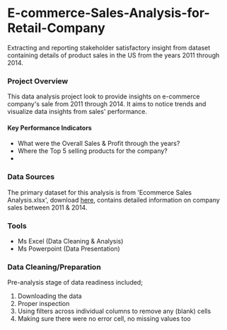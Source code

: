 # E-commerce-Sales-Analysis-for-Retail-Company
Extracting and reporting stakeholder satisfactory insight from dataset containing details of product sales in the US from the years 2011 through 2014.

### Project Overview
This data analysis project look to provide insights on e-commerce company's sale from 2011 through 2014. It aims to notice trends and visualize data insights from sales' performance.

#### Key Performance Indicators
- What were the Overall Sales & Profit through the years?
- Where the Top 5 selling products for the company?
-  

### Data Sources
The primary dataset for this analysis is from 'Ecommerce Sales Analysis.xlsx', download [here](https://docs.google.com/spreadsheets/d/1L6aBX0uNlzKiJb7JHdkNUile18s9CI4r/edit?gid=1589100670#gid=1589100670), contains detailed information on company sales between 2011 & 2014.

### Tools
- Ms Excel  (Data Cleaning & Analysis)
- Ms Powerpoint  (Data Presentation)

### Data Cleaning/Preparation
Pre-analysis stage of data readiness included;
1. Downloading the data
2. Proper inspection
3. Using filters across individual columns to remove any (blank) cells
4. Making sure there were no error cell, no missing values too

